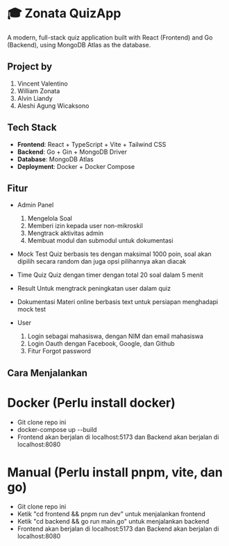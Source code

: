 # 🎓 Zonata QuizApp

A modern, full-stack quiz application built with React (Frontend) and Go (Backend), using MongoDB Atlas as the database.
## Project by

1. Vincent Valentino
2. William Zonata
3. Alvin Liandy
4. Aleshi Agung Wicaksono


## Tech Stack

- **Frontend**: React + TypeScript + Vite + Tailwind CSS
- **Backend**: Go + Gin + MongoDB Driver
- **Database**: MongoDB Atlas
- **Deployment**: Docker + Docker Compose

## Fitur
- Admin Panel
  1. Mengelola Soal
  2. Memberi izin kepada user non-mikroskil
  3. Mengtrack aktivitas admin
  4. Membuat modul dan submodul untuk dokumentasi

- Mock Test
  Quiz berbasis tes dengan maksimal 1000 poin, soal akan dipilih secara random dan juga opsi pilihannya akan diacak

- Time Quiz
  Quiz dengan timer dengan total 20 soal dalam 5 menit

- Result
  Untuk mengtrack peningkatan user dalam quiz

- Dokumentasi
  Materi online berbasis text untuk persiapan menghadapi mock test

- User
  1. Login sebagai mahasiswa, dengan NIM dan email mahasiswa
  2. Login Oauth dengan Facebook, Google, dan Github
  3. Fitur Forgot password
 
## Cara Menjalankan

# Docker (Perlu install docker)
- Git clone repo ini
- docker-compose up --build
- Frontend akan berjalan di localhost:5173 dan Backend akan berjalan di localhost:8080

# Manual (Perlu install pnpm, vite, dan go)
- Git clone repo ini
- Ketik "cd frontend && pnpm run dev" untuk menjalankan frontend
- Ketik "cd backend && go run main.go" untuk menjalankan backend
- Frontend akan berjalan di localhost:5173 dan Backend akan berjalan di localhost:8080
